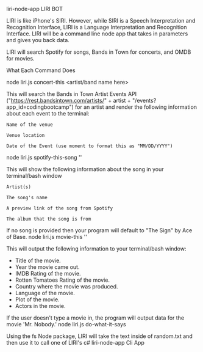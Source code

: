 liri-node-app
LIRI BOT

LIRI is like iPhone's SIRI. However, while SIRI is a Speech Interpretation and Recognition Interface, LIRI is a Language Interpretation and Recognition Interface. LIRI will be a command line node app that takes in parameters and gives you back data.

LIRI will search Spotify for songs, Bands in Town for concerts, and OMDB for movies.

What Each Command Does

node liri.js concert-this <artist/band name here>

This will search the Bands in Town Artist Events API ("https://rest.bandsintown.com/artists/" + artist + "/events?app_id=codingbootcamp") for an artist and render the following information about each event to the terminal:

    Name of the venue

    Venue location

    Date of the Event (use moment to format this as "MM/DD/YYYY")
node liri.js spotify-this-song ''

This will show the following information about the song in your terminal/bash window

    Artist(s)

    The song's name

    A preview link of the song from Spotify

    The album that the song is from

If no song is provided then your program will default to "The Sign" by Ace of Base.
node liri.js movie-this ''

This will output the following information to your terminal/bash window:

  * Title of the movie.
  * Year the movie came out.
  * IMDB Rating of the movie.
  * Rotten Tomatoes Rating of the movie.
  * Country where the movie was produced.
  * Language of the movie.
  * Plot of the movie.
  * Actors in the movie.

If the user doesn't type a movie in, the program will output data for the movie 'Mr. Nobody.'
node liri.js do-what-it-says

Using the fs Node package, LIRI will take the text inside of random.txt and then use it to call one of LIRI's c# liri-node-app
Cli App

